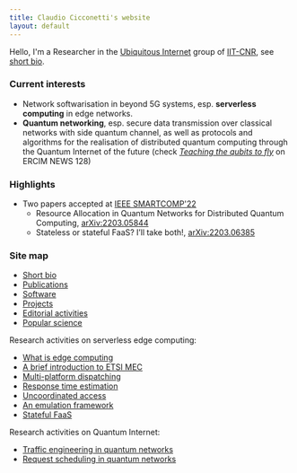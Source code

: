 ```yaml
---
title: Claudio Cicconetti's website
layout: default
---
```


Hello, I'm a Researcher in the [Ubiquitous Internet](https://ui.iit.cnr.it/en/) group of [IIT-CNR](http://www.iit.cnr.it/en/), see [short bio](bio.md).

### Current interests

- Network softwarisation in beyond 5G systems, esp. **serverless computing** in edge networks.
- **Quantum networking**, esp. secure data transmission over classical networks with side quantum channel, as well as protocols and algorithms for the realisation of distributed quantum computing through the Quantum Internet of the future (check [_Teaching the qubits to fly_](https://ercim-news.ercim.eu/en128/special/teaching-the-qubits-to-fly) on ERCIM NEWS 128)

### Highlights

- Two papers accepted at [IEEE SMARTCOMP'22](https://smartcomp.aalto.fi/)
  - Resource Allocation in Quantum Networks for Distributed Quantum Computing, [arXiv:2203.05844](https://arxiv.org/abs/2203.05844)
  - Stateless or stateful FaaS? I’ll take both!, [arXiv:2203.06385](https://arxiv.org/abs/2203.06385)

### Site map


- [Short bio](bio.md)
- [Publications](publications.md)
- [Software](software.md)
- [Projects](projects.md)
- [Editorial activities](editorial.md)
- [Popular science](popular.md)

Research activities on serverless edge computing:
- [What is edge computing](edgecomputing.md)
- [A brief introduction to ETSI MEC](serverless-etsi.md)
- [Multi-platform dispatching](cloudcom2018.md)
- [Response time estimation](percom2019.md)
- [Uncoordinated access](uncoord.md)
- [An emulation framework](simpat.md)
- [Stateful FaaS](statefulfaas.md)

Research activities on Quantum Internet:
- [Traffic engineering in quantum networks](qnetprov.md)
- [Request scheduling in quantum networks](tqe2021.md)


